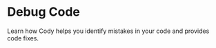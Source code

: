 # Debug Code

<p class="subtitle">Learn how Cody helps you identify mistakes in your code and provides code fixes.</p>
